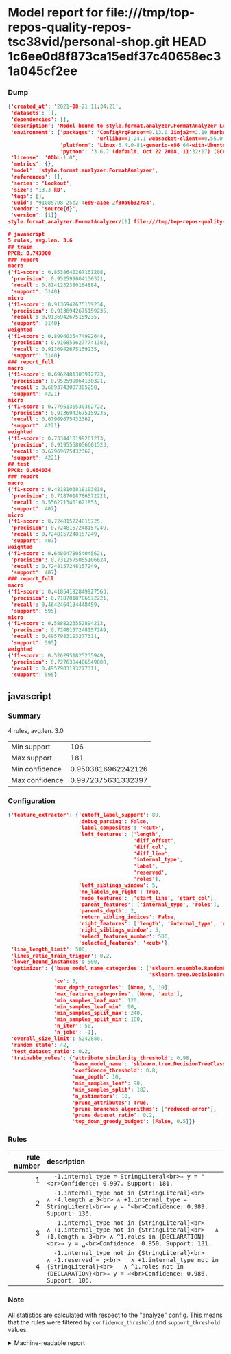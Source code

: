 # Model report for file:///tmp/top-repos-quality-repos-tsc38vid/personal-shop.git HEAD 1c6ee0d8f873ca15edf37c40658ec31a045cf2ee

### Dump

```json
{'created_at': '2021-08-21 11:34:21',
 'datasets': [],
 'dependencies': [],
 'description': 'Model bound to style.format.analyzer.FormatAnalyzer Lookout analyzer.',
 'environment': {'packages': 'ConfigArgParse==0.13.0 Jinja2==2.10 MarkupSafe==1.1.1 PyStemmer==1.3.0 PyYAML==5.1 Pympler==0.5 SQLAlchemy==1.2.10 SQLAlchemy-Utils==0.33.3 asdf==2.3.2 bblfsh==2.12.7 boto==2.49.0 boto3==1.9.130 botocore==1.12.130 cachetools==2.0.1 certifi==2019.3.9 chardet==3.0.4 clint==0.5.1 docker==3.7.0 docker-pycreds==0.4.0 dulwich==0.19.11 grpcio==1.19.0 grpcio-tools==1.19.0 humanfriendly==4.16.1 humanize==0.5.1 idna==2.8 jmespath==0.9.4 jsonschema==2.6.0 lookout-sdk==0.4.1 lookout-sdk-ml==0.19.0 lookout-style==0.2.0 lz4==2.1.6 modelforge==0.12.1 numpy==1.16.2 packaging==19.0 pandas==0.22.0 pip==19.0.3 protobuf==3.7.0 psycopg2-binary==2.7.5 pygtrie==2.3 pyparsing==2.3.1 python-dateutil==2.8.0 python-igraph==0.7.1.post6 pytz==2019.1 requests==2.21.0 requirements-parser==0.2.0 scikit-learn==0.20.1 scikit-optimize==0.5.2 scipy==1.2.1 semantic-version==2.6.0 setuptools==40.8.0 six==1.12.0 smart-open==1.8.1 sourced-ml==0.8.2 spdx==2.5.0 stringcase==1.2.0 tabulate==0.8.2 tqdm==4.31.1 '
                             'urllib3==1.24.1 websocket-client==0.55.0 xxhash==1.3.0',
                 'platform': 'Linux-5.4.0-81-generic-x86_64-with-Ubuntu-18.04-bionic',
                 'python': '3.6.7 (default, Oct 22 2018, 11:32:17) [GCC 8.2.0]'},
 'license': 'ODbL-1.0',
 'metrics': {},
 'model': 'style.format.analyzer.FormatAnalyzer',
 'references': [],
 'series': 'Lookout',
 'size': '13.3 kB',
 'tags': [],
 'uuid': '91085798-25e2-4ed9-a1ee-2f30a6b327a4',
 'vendor': 'source{d}',
 'version': [1]}
style.format.analyzer.FormatAnalyzer/[1] file:///tmp/top-repos-quality-repos-tsc38vid/personal-shop.git 1c6ee0d8f873ca15edf37c40658ec31a045cf2ee

# javascript
5 rules, avg.len. 3.6
## train
PPCR: 0.743900
### report
macro
{'f1-score': 0.8538640267161208,
 'precision': 0.952599064130321,
 'recall': 0.8141232380164884,
 'support': 3140}
micro
{'f1-score': 0.9136942675159234,
 'precision': 0.9136942675159235,
 'recall': 0.9136942675159235,
 'support': 3140}
weighted
{'f1-score': 0.8994035474992644,
 'precision': 0.9168596277741382,
 'recall': 0.9136942675159235,
 'support': 3140}
### report_full
macro
{'f1-score': 0.6962481303912723,
 'precision': 0.952599064130321,
 'recall': 0.6093743007305258,
 'support': 4221}
micro
{'f1-score': 0.7795136530362722,
 'precision': 0.9136942675159235,
 'recall': 0.67969675432362,
 'support': 4221}
weighted
{'f1-score': 0.7334410199261213,
 'precision': 0.9195558056601523,
 'recall': 0.67969675432362,
 'support': 4221}
## test
PPCR: 0.684034
### report
macro
{'f1-score': 0.4818103818103818,
 'precision': 0.7187018786572221,
 'recall': 0.5562713401621853,
 'support': 407}
micro
{'f1-score': 0.724815724815725,
 'precision': 0.7248157248157249,
 'recall': 0.7248157248157249,
 'support': 407}
weighted
{'f1-score': 0.6486478054045621,
 'precision': 0.7312575055106624,
 'recall': 0.7248157248157249,
 'support': 407}
### report_full
macro
{'f1-score': 0.41854192849927563,
 'precision': 0.7187018786572221,
 'recall': 0.4642464134448459,
 'support': 595}
micro
{'f1-score': 0.5888223552894213,
 'precision': 0.7248157248157249,
 'recall': 0.4957983193277311,
 'support': 595}
weighted
{'f1-score': 0.5262951825235949,
 'precision': 0.7276384406549808,
 'recall': 0.4957983193277311,
 'support': 595}
```

## javascript
### Summary
4 rules, avg.len. 3.0

| | |
|-|-|
|Min support|106|
|Max support|181|
|Min confidence|0.9503816962242126|
|Max confidence|0.9972375631332397|

### Configuration

```json
{'feature_extractor': {'cutoff_label_support': 80,
                       'debug_parsing': False,
                       'label_composites': '<cut>',
                       'left_features': ['length',
                                         'diff_offset',
                                         'diff_col',
                                         'diff_line',
                                         'internal_type',
                                         'label',
                                         'reserved',
                                         'roles'],
                       'left_siblings_window': 5,
                       'no_labels_on_right': True,
                       'node_features': ['start_line', 'start_col'],
                       'parent_features': ['internal_type', 'roles'],
                       'parents_depth': 2,
                       'return_sibling_indices': False,
                       'right_features': ['length', 'internal_type', 'reserved', 'roles'],
                       'right_siblings_window': 5,
                       'select_features_number': 500,
                       'selected_features': '<cut>'},
 'line_length_limit': 500,
 'lines_ratio_train_trigger': 0.2,
 'lower_bound_instances': 500,
 'optimizer': {'base_model_name_categories': ['sklearn.ensemble.RandomForestClassifier',
                                              'sklearn.tree.DecisionTreeClassifier'],
               'cv': 3,
               'max_depth_categories': [None, 5, 10],
               'max_features_categories': [None, 'auto'],
               'min_samples_leaf_max': 120,
               'min_samples_leaf_min': 90,
               'min_samples_split_max': 240,
               'min_samples_split_min': 180,
               'n_iter': 50,
               'n_jobs': -1},
 'overall_size_limit': 5242880,
 'random_state': 42,
 'test_dataset_ratio': 0.2,
 'trainable_rules': {'attribute_similarity_threshold': 0.98,
                     'base_model_name': 'sklearn.tree.DecisionTreeClassifier',
                     'confidence_threshold': 0.8,
                     'max_depth': 10,
                     'min_samples_leaf': 90,
                     'min_samples_split': 182,
                     'n_estimators': 10,
                     'prune_attributes': True,
                     'prune_branches_algorithms': ['reduced-error'],
                     'prune_dataset_ratio': 0.2,
                     'top_down_greedy_budget': [False, 0.5]}}
```

### Rules

| rule number | description |
|----:|:-----|
| 1 | `  -1.internal_type = StringLiteral<br>⇒ y = "<br>Confidence: 0.997. Support: 181.` |
| 2 | `  -1.internal_type not in {StringLiteral}<br>	∧ -4.length ≥ 3<br>	∧ +1.internal_type = StringLiteral<br>⇒ y = "<br>Confidence: 0.989. Support: 136.` |
| 3 | `  -1.internal_type not in {StringLiteral}<br>	∧ +1.internal_type not in {StringLiteral}<br>	∧ +1.length ≥ 3<br>	∧ ^1.roles in {DECLARATION}<br>⇒ y = ␣<br>Confidence: 0.950. Support: 131.` |
| 4 | `  -1.internal_type not in {StringLiteral}<br>	∧ -1.reserved = ;<br>	∧ +1.internal_type not in {StringLiteral}<br>	∧ ^1.roles not in {DECLARATION}<br>⇒ y = ⏎<br>Confidence: 0.986. Support: 106.` |

### Note
All statistics are calculated with respect to the "analyze" config. This means that the rules were filtered by
`confidence_threshold` and `support_threshold` values.

<details>
    <summary>Machine-readable report</summary>
```json
{"javascript": {"avg_rule_len": 3.0, "max_conf": 0.9972375631332397, "max_support": 181, "min_conf": 0.9503816962242126, "min_support": 106, "num_rules": 4}}
```
</details>
